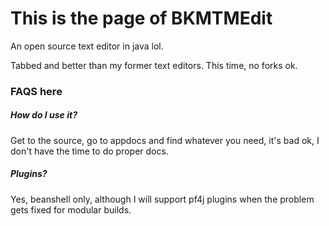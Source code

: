 # This is the page of BKMTMEdit

An open source text editor in java lol.

Tabbed and better than my former text editors. This time, no forks ok.

### FAQS here

##### How do I use it?

Get to the source, go to appdocs and find whatever you need, it's bad ok, I don't have the time to do proper docs.

##### Plugins?

Yes, beanshell only, although I will support pf4j plugins when the problem gets fixed for modular builds.
